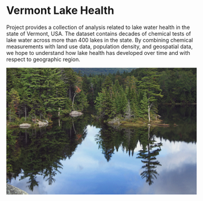 # Vermont Lake Health
Project provides a collection of analysis related to lake water health in the state of Vermont, USA. The dataset contains decades of chemical tests of lake water across more than 400 lakes in the state. By combining chemical measurements with land use data, population density, and geospatial data, we hope to understand how lake health has developed over time and with respect to geographic region.

<img src="image.jpg" width="1028"/>


